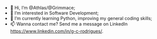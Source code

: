 - 👋 Hi, I’m @Athlas/@Grimmace;
- 👀 I’m interested in Software Development;
- 🌱 I’m currently learning Python, improving my general coding skills;
- 📫 Wanna contact me? Send me a message on LinkedIn https://www.linkedin.com/in/g-c-rodrigues/.


